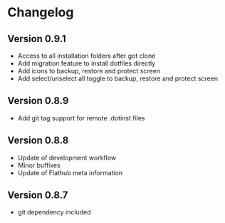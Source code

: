 # Changelog

## Version 0.9.1

- Access to all installation folders after got clone
- Add migration feature to install dotfiles directly
- Add icons to backup, restore and protect screen
- Add select/unselect all toggle to backup, restore and protect screen

## Version 0.8.9

- Add git tag support for remote .dotinst files

## Version 0.8.8

- Update of development workflow
- Minor buffixes
- Update of Flathub meta information

## Version 0.8.7

- git dependency included
